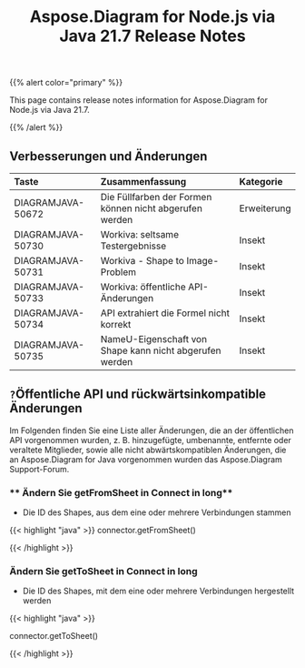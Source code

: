 ﻿---
title: Aspose.Diagram for Node.js via Java 21.7 Release Notes
type: docs
weight: 6
url: /de/java/aspose-diagram-for-node-js-via-java-21-7-release-notes/
---
{{% alert color="primary" %}}

This page contains release notes information for Aspose.Diagram for Node.js via Java 21.7.

{{% /alert %}}
## **Verbesserungen und Änderungen**  ##

|**Taste**|**Zusammenfassung**|**Kategorie**|
|:- |:- |:- |
|DIAGRAMJAVA-50672|Die Füllfarben der Formen können nicht abgerufen werden|Erweiterung|
|DIAGRAMJAVA-50730|Workiva: seltsame Testergebnisse|Insekt|
|DIAGRAMJAVA-50731|Workiva - Shape to Image-Problem|Insekt|
|DIAGRAMJAVA-50733|Workiva: öffentliche API-Änderungen|Insekt|
|DIAGRAMJAVA-50734|API extrahiert die Formel nicht korrekt|Insekt|
|DIAGRAMJAVA-50735|NameU-Eigenschaft von Shape kann nicht abgerufen werden|Insekt|
## `?`**Öffentliche API und rückwärtsinkompatible Änderungen**
Im Folgenden finden Sie eine Liste aller Änderungen, die an der öffentlichen API vorgenommen wurden, z. B. hinzugefügte, umbenannte, entfernte oder veraltete Mitglieder, sowie alle nicht abwärtskompatiblen Änderungen, die an Aspose.Diagram for Java vorgenommen wurden das Aspose.Diagram Support-Forum.
### ** Ändern Sie getFromSheet in Connect in long**
- Die ID des Shapes, aus dem eine oder mehrere Verbindungen stammen

{{< highlight "java" >}}
connector.getFromSheet()

{{< /highlight >}}
### **Ändern Sie getToSheet in Connect in long**
- Die ID des Shapes, mit dem eine oder mehrere Verbindungen hergestellt werden

{{< highlight "java" >}}

connector.getToSheet()

{{< /highlight >}}
